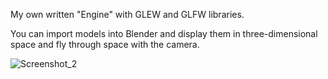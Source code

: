My own written "Engine" with GLEW and GLFW libraries.

You can import models into Blender and display them in three-dimensional space and fly through space with the camera.

![Screenshot_2](https://github.com/eXPressoHD/XPEngine/assets/14182407/97f49fd1-04a0-45e7-a4ae-a2140830f041)
